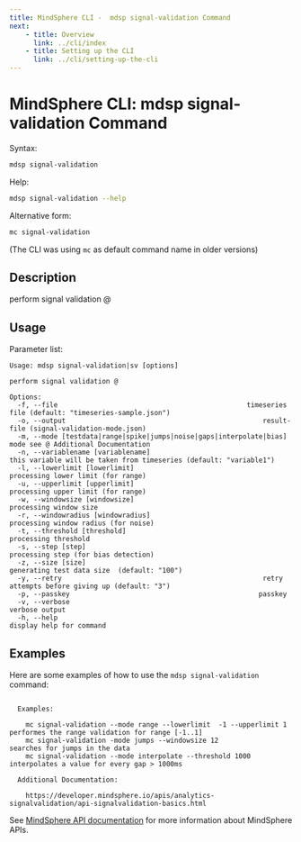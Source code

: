 ```yaml
---
title: MindSphere CLI -  mdsp signal-validation Command
next:
    - title: Overview
      link: ../cli/index
    - title: Setting up the CLI
      link: ../cli/setting-up-the-cli
---
```


# MindSphere CLI: mdsp signal-validation Command

Syntax:

```bash
mdsp signal-validation
```

Help:

```bash
mdsp signal-validation --help
```

Alternative form:

```bash
mc signal-validation
```

(The CLI was using `mc` as default command name in older versions)

## Description

perform signal validation @

## Usage

Parameter list:

```text
Usage: mdsp signal-validation|sv [options]

perform signal validation @

Options:
  -f, --file                                               timeseries file (default: "timeseries-sample.json")
  -o, --output                                                 result-file (signal-validation-mode.json)
  -m, --mode [testdata|range|spike|jumps|noise|gaps|interpolate|bias]  mode see @ Additional Documentation
  -n, --variablename [variablename]                                    this variable will be taken from timeseries (default: "variable1")
  -l, --lowerlimit [lowerlimit]                                        processing lower limit (for range)
  -u, --upperlimit [upperlimit]                                        processing upper limit (for range)
  -w, --windowsize [windowsize]                                        processing window size
  -r, --windowradius [windowradius]                                    processing window radius (for noise)
  -t, --threshold [threshold]                                          processing threshold
  -s, --step [step]                                                    processing step (for bias detection)
  -z, --size [size]                                                    generating test data size  (default: "100")
  -y, --retry                                                  retry attempts before giving up (default: "3")
  -p, --passkey                                               passkey
  -v, --verbose                                                        verbose output
  -h, --help                                                           display help for command

```

## Examples

Here are some examples of how to use the `mdsp signal-validation` command:

```text

  Examples:

    mc signal-validation --mode range --lowerlimit  -1 --upperlimit 1  	 performes the range validation for range [-1..1]
    mc signal-validation -mode jumps --windowsize 12  			 searches for jumps in the data
    mc signal-validation --mode interpolate --threshold 1000  		 interpolates a value for every gap > 1000ms

  Additional Documentation:

    https://developer.mindsphere.io/apis/analytics-signalvalidation/api-signalvalidation-basics.html

```

See [MindSphere API documentation](https://documentation.mindsphere.io/MindSphere/apis/index.html) for more information about MindSphere APIs.